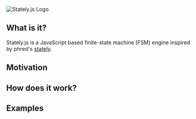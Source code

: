 ![Stately.js Logo](https://github.com/fschaefer/Stately.js/raw/master/misc/Stately.js.png)<br/>

## What is it?

Stately.js is a JavaScript based finite-state machine (FSM) engine inspired by phred's [stately](http://github.com/phred/stately).


## Motivation


## How does it work?


## Examples


